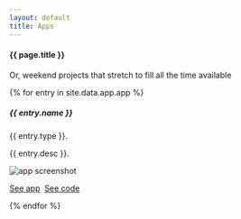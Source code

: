 ```yaml
---
layout: default
title: Apps
---
```

#### {{ page.title }}

<p>Or, weekend projects that stretch to fill all the time available</p>

{% for entry in site.data.app.app %}
<div class="container mt-3">
  <div class="media border bd-color bg-light text-dark p-3">
    <div class="media-body">
      <h5>{{ entry.name }} </h5>
      <p>{{ entry.type }}.</p>
	  <p>{{ entry.desc }}.</p>
	  <img src="{{ entry.picture }}" alt="app screenshot" class="mr-3 mt-3 rounded img-fluid img-thumbnail">
	  <p class="mt-2"><a href = "{{ entry.demo }}" class="btn btn-success">See app</a>&nbsp;&nbsp;<a href = "{{ entry.code }}" class="btn btn-success">See code</a></p>
    </div><!-- media-body  -->	
  </div><!-- media -->
</div><!-- container mt-3 -->
{% endfor %}



